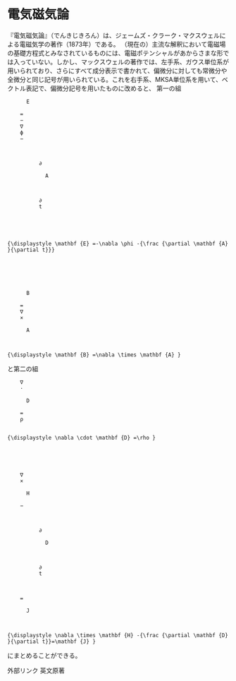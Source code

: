 # 電気磁気論

『電気磁気論』（でんきじきろん）は、ジェームズ・クラーク・マクスウェルによる電磁気学の著作（1873年）である。
（現在の）主流な解釈において電磁場の基礎方程式とみなされているものには、電磁ポテンシャルがあからさまな形では入っていない。しかし、マックスウェルの著作では、左手系、ガウス単位系が用いられており、さらにすべて成分表示で書かれて、偏微分に対しても常微分や全微分と同じ記号が用いられている。これを右手系、MKSA単位系を用いて、ベクトル表記で、偏微分記号を用いたものに改めると、
第一の組

  
    
      
        
          E
        
        =
        −
        ∇
        ϕ
        −
        
          
            
              ∂
              
                A
              
            
            
              ∂
              t
            
          
        
      
    
    {\displaystyle \mathbf {E} =-\nabla \phi -{\frac {\partial \mathbf {A} }{\partial t}}}
  

  
    
      
        
          B
        
        =
        ∇
        ×
        
          A
        
      
    
    {\displaystyle \mathbf {B} =\nabla \times \mathbf {A} }
  

と第二の組

  
    
      
        ∇
        ⋅
        
          D
        
        =
        ρ
      
    
    {\displaystyle \nabla \cdot \mathbf {D} =\rho }
  

  
    
      
        ∇
        ×
        
          H
        
        −
        
          
            
              ∂
              
                D
              
            
            
              ∂
              t
            
          
        
        =
        
          J
        
      
    
    {\displaystyle \nabla \times \mathbf {H} -{\frac {\partial \mathbf {D} }{\partial t}}=\mathbf {J} }
  

にまとめることができる。

外部リンク
英文原著